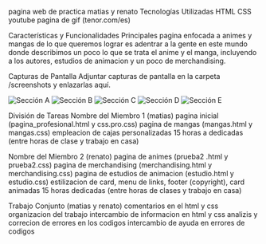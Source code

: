 
pagina web de practica matias y renato
Tecnologías Utilizadas
HTML
CSS
youtube
pagina de gif (tenor.com/es)

Características y Funcionalidades Principales
pagina enfocada a animes y mangas de lo que queremos lograr es adentrar a la gente en este mundo
donde describimos un poco lo que se trata el anime y el manga, incluyendo a los autores, estudios de animacion
y un poco de merchandising.

Capturas de Pantalla
Adjuntar capturas de pantalla en la carpeta /screenshots y enlazarlas aquí.

![Sección A](![image](https://github.com/NatoVc/practica-sitio-web-/assets/147545080/f8b9c74b-1610-4c86-b5cd-37813a96f51a)
)
![Sección B](![image](https://github.com/NatoVc/practica-sitio-web-/assets/147545080/19bd8f92-2849-41aa-b12f-750538154b99)
)
![Sección C](![image](https://github.com/NatoVc/practica-sitio-web-/assets/147545080/da10fe9b-d30c-4452-85d3-21a2c2055f20)
)
![Sección D](![image](https://github.com/NatoVc/practica-sitio-web-/assets/147545080/44885a06-6b3e-49e2-8baf-9fd6d64fb8e3)
)
![Sección E](![image](https://github.com/NatoVc/practica-sitio-web-/assets/147545080/6d313e55-73ed-4e78-84e8-a271ffffc33e)
)

División de Tareas
Nombre del Miembro 1 (matias)
pagina inicial (pagina_profesional.html y css.pro.css)
pagina de mangas (mangas.html y mangas.css)
empleacion de cajas personalizadas
15 horas a dedicadas (entre horas de clase y trabajo en casa)


Nombre del Miembro 2 (renato)
pagina de animes (prueba2 .html y prueba2.css)
pagina de merchandising (merchandising.html y merchandising.css)
pagina de estudios de animacion (estudio.html y estudio.css)
estilizacion de card, menu de links, footer (copyright), card animadas
15 horas dedicadas (entre horas de clases y trabajo en casa)

Trabajo Conjunto (matias y renato)
comentarios en el html y css
organizacion del trabajo
intercambio de informacion en html y css
analizis y correcion de errores en los codigos
intercambio de ayuda en errores de codigos  

